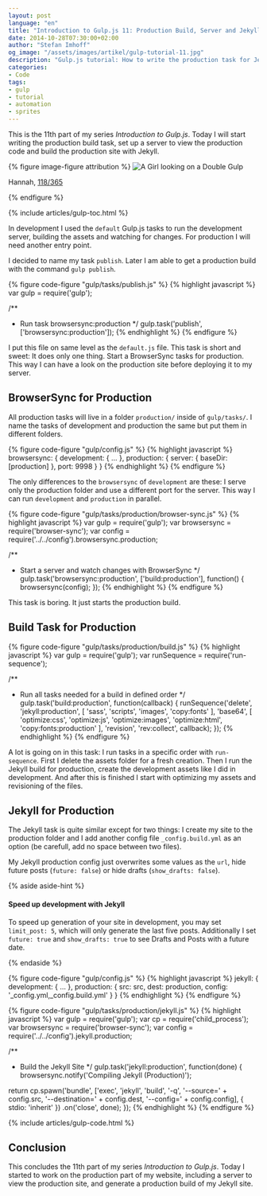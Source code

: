 ```yaml
---
layout: post
language: "en"
title: "Introduction to Gulp.js 11: Production Build, Server and Jekyll"
date: 2014-10-28T07:30:00+02:00
author: "Stefan Imhoff"
og_image: "/assets/images/artikel/gulp-tutorial-11.jpg"
description: "Gulp.js tutorial: How to write the production task for Jekyll and BrowserSync"
categories:
- Code
tags:
- gulp
- tutorial
- automation
- sprites
---
```


This is the 11th part of my series *Introduction to Gulp.js*. Today I will start writing the production build task, set up a server to view the production code and build the production site with Jekyll.

{% figure image-figure attribution %}
<img src="/assets/images/artikel/gulp-tutorial-11.jpg" alt="A Girl looking on a Double Gulp">
<p class="attribution-text"><i class="icon-cc"></i> Hannah, <a href="https://www.flickr.com/photos/girlaphid/4570474834">118/365</a></p>
{% endfigure %}

{% include articles/gulp-toc.html %}

In development I used the `default` Gulp.js tasks to run the development server, building the assets and watching for changes. For production I will need another entry point.

I decided to name my task `publish`. Later I am able to get a production build with the command `gulp publish`.

{% figure code-figure "gulp/tasks/publish.js" %}
{% highlight javascript %}
var gulp = require('gulp');

/**
 * Run task browsersync:production
 */
gulp.task('publish', ['browsersync:production']);
{% endhighlight %}
{% endfigure %}

I put this file on same level as the `default.js` file. This task is short and sweet: It does only one thing. Start a BrowserSync tasks for production. This way I can have a look on the production site before deploying it to my server.

## BrowserSync for Production
All production tasks will live in a folder `production/` inside of `gulp/tasks/`. I name the tasks of development and production the same but put them in different folders.

{% figure code-figure "gulp/config.js" %}
{% highlight javascript %}
browsersync: {
  development: {
    ...
  },
  production: {
    server: {
      baseDir: [production]
    },
    port: 9998
  }
}
{% endhighlight %}
{% endfigure %}

The only differences to the `browsersync` of `development` are these: I serve only the production folder and use a different port for the server. This way I can run `development` and `production` in parallel.

{% figure code-figure "gulp/tasks/production/browser-sync.js" %}
{% highlight javascript %}
var gulp        = require('gulp');
var browsersync = require('browser-sync');
var config      = require('../../config').browsersync.production;

/**
 * Start a server and watch changes with BrowserSync
 */
gulp.task('browsersync:production', ['build:production'], function() {
  browsersync(config);
});
{% endhighlight %}
{% endfigure %}

This task is boring. It just starts the production build.

## Build Task for Production

{% figure code-figure "gulp/tasks/production/build.js" %}
{% highlight javascript %}
var gulp        = require('gulp');
var runSequence = require('run-sequence');

/**
 * Run all tasks needed for a build in defined order
 */
gulp.task('build:production', function(callback) {
  runSequence('delete', 'jekyll:production',
  [
    'sass',
    'scripts',
    'images',
    'copy:fonts'
  ],
  'base64',
  [
    'optimize:css',
    'optimize:js',
    'optimize:images',
    'optimize:html',
    'copy:fonts:production'
  ],
  'revision',
  'rev:collect',
  callback);
});
{% endhighlight %}
{% endfigure %}

A lot is going on in this task: I run tasks in a specific order with `run-sequence`. First I delete the assets folder for a fresh creation. Then I run the Jekyll build for production, create the development assets like I did in development. And after this is finished I start with optimizing my assets and revisioning of the files.

## Jekyll for Production
The Jekyll task is quite similar except for two things: I create my site to the production folder and I add another config file `_config.build.yml` as an option (be carefull, add no space between two files).

My Jekyll production config just overwrites some values as the `url`, hide future posts (`future: false`) or hide drafts (`show_drafts: false`).

{% aside aside-hint %}
<h4>Speed up development with Jekyll</h4>
<p>To speed up generation of your site in development, you may set <code>limit_post: 5</code>, which will only generate the last five posts. Additionally I set <code>future: true</code> and <code>show_drafts: true</code> to see Drafts and Posts with a future date.</p>
{% endaside %}

{% figure code-figure "gulp/config.js" %}
{% highlight javascript %}
jekyll: {
  development: {
    ...
  },
  production: {
    src:    src,
    dest:   production,
    config: '_config.yml,_config.build.yml'
  }
}
{% endhighlight %}
{% endfigure %}

{% figure code-figure "gulp/tasks/production/jekyll.js" %}
{% highlight javascript %}
var gulp        = require('gulp');
var cp          = require('child_process');
var browsersync = require('browser-sync');
var config      = require('../../config').jekyll.production;

/**
 * Build the Jekyll Site
 */
gulp.task('jekyll:production', function(done) {
  browsersync.notify('Compiling Jekyll (Production)');

  return cp.spawn('bundle', ['exec', 'jekyll', 'build', '-q', '--source=' + config.src, '--destination=' + config.dest, '--config=' + config.config], { stdio: 'inherit' })
  .on('close', done);
});
{% endhighlight %}
{% endfigure %}

{% include articles/gulp-code.html %}

## Conclusion
This concludes the 11th part of my series *Introduction to Gulp.js*. Today I started to work on the production part of my website, including a server to view the production site, and generate a production build of my Jekyll site.
